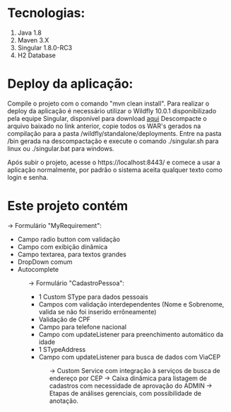 # Tecnologias:
	
<ol>
	<li>Java 1.8</li>
	<li>Maven 3.X</li>
	<li>Singular 1.8.0-RC3</li>
	<li>H2 Database</li>
</ol>

# Deploy da aplicação:
Compile o projeto com o comando "mvn clean install".
	Para realizar o deploy da aplicação é necessário utilizar o Wildfly 10.0.1 
	disponibilizado pela equipe Singular, 
	disponível para download [aqui](https://github.com/opensingular/singular-platform/releases/tag/1.1.0)
	Descompacte o arquivo baixado no link anterior, 
	copie todos os WAR's gerados na compilação para a pasta /wildfly/standalone/deployments. 
	Entre na pasta /bin gerada na descompactação e execute o comando ./singular.sh para linux 
	ou ./singular.bat para windows.
	
Após subir o projeto, acesse o https://localhost:8443/ e 
	comece a usar a aplicação normalmente, por padrão o sistema aceita qualquer texto como login e senha.

# Este projeto contém
-> Formulário "MyRequirement":
				<ul>
					<li>Campo radio button com validação</li>
					<li>Campo com exibição dinâmica</li>
					<li>Campo textarea, para textos grandes</li>
					<li>DropDown comum</li>
					<li>Autocomplete</li>
				<ul>
 -> Formulário "CadastroPessoa":
	 			<ul>
					<li>1 Custom SType para dados pessoais</li>
					<li>Campos com validação interdependentes (Nome e Sobrenome, valida se não foi inserido errôneamente)</li>
					<li>Validação de CPF</li>
					<li>Campo para telefone nacional</li>
					<li>Campo com updateListener para preenchimento automático da idade</li>
					<li>1 STypeAddress</li>
					<li>Campo com updateListener para busca de dados com ViaCEP</li>
				<ul>
		-> Custom Service com integração à serviços de busca de endereço por CEP
		-> Caixa dinâmica para listagem de cadastros com necessidade de aprovação do ADMIN
		-> Etapas de análises gerenciais, com possibilidade de anotação.

